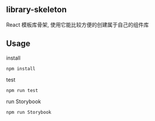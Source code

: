 ## library-skeleton
React 模板库骨架, 使用它能比较方便的创建属于自己的组件库

## Usage

install

```
npm install
```

test

```
npm run test
```

run Storybook

```
npm run Storybook 
```